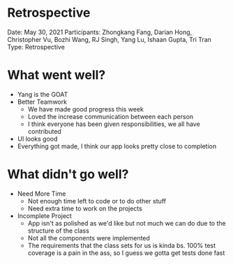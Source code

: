 # Retrospective

Date: May 30, 2021
Participants: Zhongkang Fang, Darian Hong, Christopher Vu, Bozhi Wang, RJ Singh, Yang Lu, Ishaan Gupta, Tri Tran
Type: Retrospective

# What went well?

- Yang is the GOAT
- Better Teamwork
    - We have made good progress this week
    - Loved the increase communication between each person
    - I think everyone has been given responsibilities, we all have contributed
- UI looks good
- Everything got made, I think our app looks pretty close to completion

# What didn't go well?

- Need More Time
    - Not enough time left to code or to do other stuff
    - Need extra time to work on the projects
- Incomplete Project
    - App isn't as polished as we'd like but not much we can do due to the structure of the class
    - Not all the components were implemented
    - The requirements that the class sets for us is kinda bs. 100% test coverage is a pain in the ass, so I guess we gotta get tests done fast